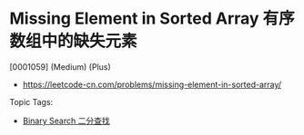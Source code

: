 # Missing Element in Sorted Array 有序数组中的缺失元素

[0001059] (Medium) (Plus)

- https://leetcode-cn.com/problems/missing-element-in-sorted-array/

Topic Tags:

- [Binary Search 二分查找](https://leetcode-cn.com/tag/binary-search/)
